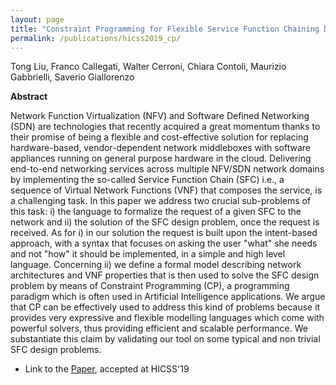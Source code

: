```yaml
---
layout: page
title: "Constraint Programming for Flexible Service Function Chaining Deployment"
permalink: /publications/hicss2019_cp/
---
```


Tong Liu, Franco Callegati, Walter Cerroni, Chiara Contoli, Maurizio Gabbrielli, Saverio Giallorenzo

**Abstract**

Network Function Virtualization (NFV) and Software Defined Networking (SDN) are technologies that recently acquired a great momentum thanks to their promise of being a flexible and cost-effective solution for replacing hardware-based, vendor-dependent network middleboxes with software appliances running on general purpose hardware in the cloud. Delivering end-to-end networking services across multiple NFV/SDN network domains by implementing the so-called Service Function Chain (SFC) i.e., a sequence of Virtual Network Functions (VNF) that composes the service, is a challenging task. In this paper we address two crucial sub-problems of this task: i) the language to formalize the request of a given SFC to the network and ii) the solution of the SFC design problem, once the request is received. As for i) in our solution the request is built upon the intent-based approach, with a syntax that focuses on asking the user "what" she needs and not "how" it should be implemented, in a simple and high level language. Concerning ii) we define a formal model describing network architectures and VNF properties that is then used to solve the SFC design problem by means of Constraint Programming (CP), a programming paradigm which is often used in Artificial Intelligence applications. We argue that CP can be effectively used to address this kind of problems because it provides very expressive and flexible modelling languages which come with powerful solvers, thus providing efficient and scalable performance. We substantiate this claim by validating our tool on some typical and non trivial SFC design problems.

-   Link to the [Paper](hicss2019_cp.pdf), accepted at HICSS'19